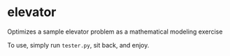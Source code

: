 # elevator
Optimizes a sample elevator problem as a mathematical modeling exercise

To use, simply run `tester.py`, sit back, and enjoy.
